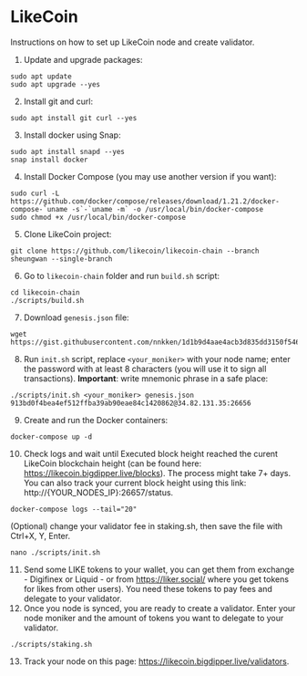 # LikeCoin
Instructions on how to set up LikeCoin node and create validator.

1. Update and upgrade packages:
```
sudo apt update
sudo apt upgrade --yes
```
2. Install git and curl:
```
sudo apt install git curl --yes
```
3. Install docker using Snap:
```
sudo apt install snapd --yes
snap install docker 
```
4. Install Docker Compose (you may use another version if you want):
```
sudo curl -L https://github.com/docker/compose/releases/download/1.21.2/docker-compose-`uname -s`-`uname -m` -o /usr/local/bin/docker-compose
sudo chmod +x /usr/local/bin/docker-compose
```
5. Clone LikeCoin project:
```
git clone https://github.com/likecoin/likecoin-chain --branch sheungwan --single-branch
```
6. Go to ``likecoin-chain`` folder and run ``build.sh`` script:
```
cd likecoin-chain
./scripts/build.sh
```
7. Download ``genesis.json`` file:
```
wget https://gist.githubusercontent.com/nnkken/1d1b9d4aae4acb3d835dd3150f546d44/raw/4d97fd471b4bf3be8c5475efbc0361f4926e65e5/genesis.json
```
8. Run ``init.sh`` script, replace ``<your_moniker>`` with your node name; enter the password with at least 8 characters (you will use it to sign all transactions). **Important**: write  mnemonic phrase in a safe place:
```
./scripts/init.sh <your_moniker> genesis.json 913bd0f4bea4ef512ffba39ab90eae84c1420862@34.82.131.35:26656 
```
9. Create and run the Docker containers:
```
docker-compose up -d
```
10. Check logs and wait until Executed block height reached the curent LikeCoin blockchain height (can be found here: https://likecoin.bigdipper.live/blocks). The process might take 7+ days. You can also track your current block height using this link: http://{YOUR_NODES_IP}:26657/status.
```
docker-compose logs --tail="20"
```
(Optional) change your validator fee in staking.sh, then save the file with Ctrl+X, Y, Enter.
```
nano ./scripts/init.sh
```
11. Send some LIKE tokens to your wallet, you can get them from exchange - Digifinex or Liquid - or from https://liker.social/ where you get tokens for likes from other users). You need these tokens to pay fees and delegate to your validator.
12. Once you node is synced, you are ready to create a validator. Enter your node moniker and the amount of tokens you want to delegate to your validator.
```
./scripts/staking.sh
```
13. Track your node on this page: https://likecoin.bigdipper.live/validators.
